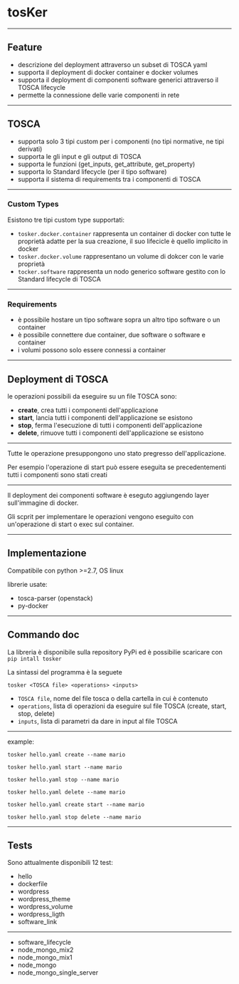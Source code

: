 # tosKer

---

## Feature
- descrizione del deployment attraverso un subset di TOSCA yaml
- supporta il deployment di docker container e docker volumes
- supporta il deployment di componenti software generici attraverso il TOSCA lifecycle
- permette la connessione delle varie componenti in rete

---

## TOSCA
- supporta solo 3 tipi custom per i componenti (no tipi normative, ne tipi derivati)
- supporta le gli input e gli output di TOSCA
- supporta le funzioni (get_inputs, get_attribute, get_property)
- supporta lo Standard lifecycle (per il tipo software)
- supporta il sistema di requirements tra i componenti di TOSCA

---

### Custom Types
Esistono tre tipi custom type supportati:

- `tosker.docker.container` rappresenta un container di docker con tutte le proprietà adatte per la sua creazione, il suo lifecicle è quello implicito in docker
- `tosker.docker.volume` rappresentano un volume di dokcer con le varie proprietà
- `tocker.software` rappresenta un nodo generico software gestito con lo Standard lifecycle di TOSCA

---

### Requirements
- è possibile hostare un tipo software sopra un altro tipo software o un container  
- è possibile connettere due container, due software o software e container
- i volumi possono solo essere connessi a container

---

## Deployment di TOSCA
le operazioni possibili da eseguire su un file TOSCA sono:

- **create**, crea tutti i componenti dell'applicazione
- **start**, lancia tutti i componenti dell'applicazione se esistono
- **stop**, ferma l'esecuzione di tutti i componenti dell'applicazione
- **delete**, rimuove tutti i componenti dell'applicazione se esistono

___

Tutte le operazione presuppongono uno stato pregresso dell'applicazione.

Per esempio l'operazione di start può essere eseguita se precedentementi tutti i componenti sono stati creati

___

Il deployment dei componenti software è eseguto aggiungendo layer sull'immagine di docker.

Gli scprit per implementare le operazioni vengono eseguito con un'operazione di start o exec sul container.

---

## Implementazione
Compatibile con python >=2.7, OS linux

librerie usate:

- tosca-parser (openstack)
- py-docker

---

## Commando doc
La libreria è disponibile sulla repository PyPi ed è possibilie scaricare con `pip intall tosker`

La sintassi del programma è la seguete
```
tosker <TOSCA file> <operations> <inputs>
```

- `TOSCA file`, nome del file tosca o della cartella in cui è contenuto
- `operations`, lista di operazioni da eseguire sul file TOSCA (create, start, stop, delete)
- `inputs`, lista di parametri da dare in input al file TOSCA

___

example:
```
tosker hello.yaml create --name mario

tosker hello.yaml start --name mario

tosker hello.yaml stop --name mario

tosker hello.yaml delete --name mario

tosker hello.yaml create start --name mario

tosker hello.yaml stop delete --name mario

```

---

## Tests
Sono attualmente disponibili 12 test:

- hello            
- dockerfile       
- wordpress
- wordpress_theme
- wordpress_volume
- wordpress_ligth     
- software_link       

___

- software_lifecycle  
- node_mongo_mix2           
- node_mongo_mix1  
- node_mongo                
- node_mongo_single_server  
